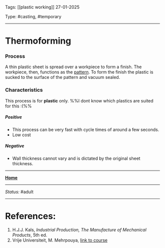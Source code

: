 Tags: [[plastic working]]
27-01-2025

Type: #casting, #temporary

---
# Thermoforming
### Process
A thin plastic sheet is spread over a workpiece to form a finish. The workpiece, then, functions as the [pattern](!%20Manufacturing%20Technologies%20Overview.md#Terms%20and%20Disambiguation). To form the finish the plastic is sucked to the surface of the pattern and vacuum sealed.

### Characteristics
This process is for __plastic__ only. %%I dont know which plastics are suited for this :(%%
##### Positive
- This process can be very fast with cycle times of around a few seconds.
- Low cost
##### Negative
- Wall thickness cannot vary and is dictated by the original sheet thickness.








---
__[Home](!%20Manufacturing%20Technologies%20Overview.md)__

---
_Status:_ #adult

---
# References:

1. H.J.J. Kals, _Industrial Production, The Manufacture of Mechanical Products_, 5th ed.
2. Vrije Universiteit, M. Mehrpouya, [link to course](https://canvas.utwente.nl/courses/15351)